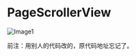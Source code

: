 # PageScrollerView


![Image1](https://github.com/fengyang0329/CustomAlertView/raw/master/demoTest.gif)

前注：用别人的代码改的，原代码地址忘记了。

